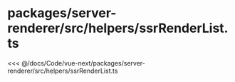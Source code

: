 # packages/server-renderer/src/helpers/ssrRenderList.ts

<<< @/docs/Code/vue-next/packages/server-renderer/src/helpers/ssrRenderList.ts
